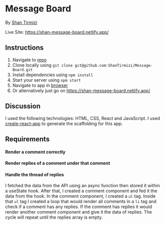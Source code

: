 # Message Board

By [Shan Tirmizi](mailto:tirmizishahnawaz@gmail.com)

Live Site: https://shan-message-board.netlify.app/

## Instructions

1. Navigate to [repo](https://github.com/ShanTirmizi/Message-Board)
2. Clone locally using
   `git clone git@github.com:ShanTirmizi/Message-Board.git`
3. Install dependencies using `npm install`
4. Start your server using `npm start`
5. Navigate to app in [browser](http://localhost:3000)
6. Or alternatively just go on https://shan-message-board.netlify.app/

## Discussion

I used the following technologies: HTML, CSS, React and JavaScript.
I used [create-react-app](https://github.com/facebook/create-react-app)
to generate the scaffolding for this app.

## Requirements

#### Render a comment correctly
#### Render replies of a comment under that comment
#### Handle the thread of replies

I fetched the data from the API using an async function then stored it within a useState hook.
After that, I created a comment component and fed it the data from the hook.
In the comment component, I created a `ul` tag. Inside that `ul` tag I created a loop that would render all comments in a `li` tag and check if a comment has any replies. If the comment has replies it would render another comment component and give it the data of replies. The cycle will repeat until the replies array is empty.
